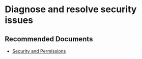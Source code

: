 <properties
	pageTitle="Diagnose and resolve security issues"
	description="Diagnose and resolve security issues"
	service="microsoft.databricks"
	resource="workspaces"
	authors="deeptivu"
	ms.author="deeptivu"
	displayOrder="15"
	selfHelpType="generic"
	supportTopicIds="32677718"
	resourceTags=""
	productPesIds="16432"
	cloudEnvironments="public"
	articleId="5bc897a5-e5e8-4e3a-8380-a9b717dd7117"
/>

# Diagnose and resolve security issues

## **Recommended Documents**

* [Security and Permissions](https://kb.azuredatabricks.net/security/index.html#security-and-permissions)
